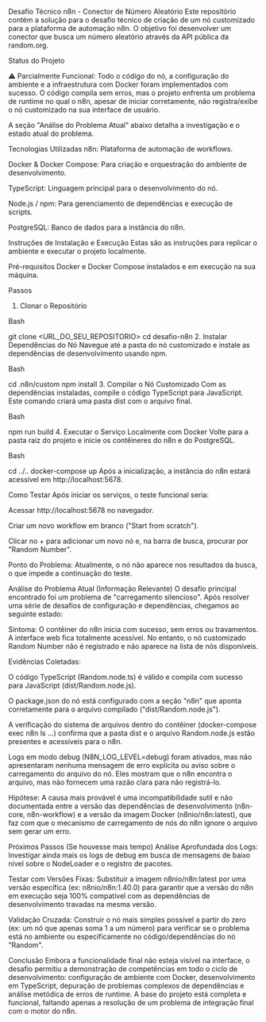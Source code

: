 Desafio Técnico n8n - Conector de Número Aleatório
Este repositório contém a solução para o desafio técnico de criação de um nó customizado para a plataforma de automação n8n. O objetivo foi desenvolver um conector que busca um número aleatório através da API pública da random.org.

Status do Projeto

⚠️ Parcialmente Funcional: Todo o código do nó, a configuração do ambiente e a infraestrutura com Docker foram implementados com sucesso. O código compila sem erros, mas o projeto enfrenta um problema de runtime no qual o n8n, apesar de iniciar corretamente, não registra/exibe o nó customizado na sua interface de usuário.

A seção "Análise do Problema Atual" abaixo detalha a investigação e o estado atual do problema.

Tecnologias Utilizadas
n8n: Plataforma de automação de workflows.

Docker & Docker Compose: Para criação e orquestração do ambiente de desenvolvimento.

TypeScript: Linguagem principal para o desenvolvimento do nó.

Node.js / npm: Para gerenciamento de dependências e execução de scripts.

PostgreSQL: Banco de dados para a instância do n8n.

Instruções de Instalação e Execução
Estas são as instruções para replicar o ambiente e executar o projeto localmente.

Pré-requisitos
Docker e Docker Compose instalados e em execução na sua máquina.

Passos

1. Clonar o Repositório

Bash

git clone <URL_DO_SEU_REPOSITORIO>
cd desafio-n8n 2. Instalar Dependências do Nó
Navegue até a pasta do nó customizado e instale as dependências de desenvolvimento usando npm.

Bash

cd .n8n/custom
npm install 3. Compilar o Nó Customizado
Com as dependências instaladas, compile o código TypeScript para JavaScript. Este comando criará uma pasta dist com o arquivo final.

Bash

npm run build 4. Executar o Serviço Localmente com Docker
Volte para a pasta raiz do projeto e inicie os contêineres do n8n e do PostgreSQL.

Bash

cd ../..
docker-compose up
Após a inicialização, a instância do n8n estará acessível em http://localhost:5678.

Como Testar
Após iniciar os serviços, o teste funcional seria:

Acessar http://localhost:5678 no navegador.

Criar um novo workflow em branco ("Start from scratch").

Clicar no + para adicionar um novo nó e, na barra de busca, procurar por "Random Number".

Ponto do Problema: Atualmente, o nó não aparece nos resultados da busca, o que impede a continuação do teste.

Análise do Problema Atual (Informação Relevante)
O desafio principal encontrado foi um problema de "carregamento silencioso". Após resolver uma série de desafios de configuração e dependências, chegamos ao seguinte estado:

Sintoma: O contêiner do n8n inicia com sucesso, sem erros ou travamentos. A interface web fica totalmente acessível. No entanto, o nó customizado Random Number não é registrado e não aparece na lista de nós disponíveis.

Evidências Coletadas:

O código TypeScript (Random.node.ts) é válido e compila com sucesso para JavaScript (dist/Random.node.js).

O package.json do nó está configurado com a seção "n8n" que aponta corretamente para o arquivo compilado ("dist/Random.node.js").

A verificação do sistema de arquivos dentro do contêiner (docker-compose exec n8n ls ...) confirma que a pasta dist e o arquivo Random.node.js estão presentes e acessíveis para o n8n.

Logs em modo debug (N8N_LOG_LEVEL=debug) foram ativados, mas não apresentaram nenhuma mensagem de erro explícita ou aviso sobre o carregamento do arquivo do nó. Eles mostram que o n8n encontra o arquivo, mas não fornecem uma razão clara para não registrá-lo.

Hipótese: A causa mais provável é uma incompatibilidade sutil e não documentada entre a versão das dependências de desenvolvimento (n8n-core, n8n-workflow) e a versão da imagem Docker (n8nio/n8n:latest), que faz com que o mecanismo de carregamento de nós do n8n ignore o arquivo sem gerar um erro.

Próximos Passos (Se houvesse mais tempo)
Análise Aprofundada dos Logs: Investigar ainda mais os logs de debug em busca de mensagens de baixo nível sobre o NodeLoader e o registro de pacotes.

Testar com Versões Fixas: Substituir a imagem n8nio/n8n:latest por uma versão específica (ex: n8nio/n8n:1.40.0) para garantir que a versão do n8n em execução seja 100% compatível com as dependências de desenvolvimento travadas na mesma versão.

Validação Cruzada: Construir o nó mais simples possível a partir do zero (ex: um nó que apenas soma 1 a um número) para verificar se o problema está no ambiente ou especificamente no código/dependências do nó "Random".

Conclusão
Embora a funcionalidade final não esteja visível na interface, o desafio permitiu a demonstração de competências em todo o ciclo de desenvolvimento: configuração de ambiente com Docker, desenvolvimento em TypeScript, depuração de problemas complexos de dependências e análise metódica de erros de runtime. A base do projeto está completa e funcional, faltando apenas a resolução de um problema de integração final com o motor do n8n.
